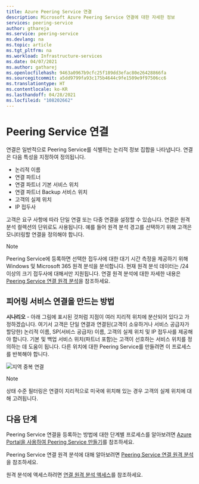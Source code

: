 ```yaml
---
title: Azure Peering Service 연결
description: Microsoft Azure Peering Service 연결에 대한 자세한 정보
services: peering-service
author: gthareja
ms.service: peering-service
ms.devlang: na
ms.topic: article
ms.tgt_pltfrm: na
ms.workload: Infrastructure-services
ms.date: 04/07/2021
ms.author: gatharej
ms.openlocfilehash: 9463a0967b9cfc25f189dd3efac80e26428866fa
ms.sourcegitcommit: a5dd9799fa93c175b4644c9fe1509e9f97506cc6
ms.translationtype: HT
ms.contentlocale: ko-KR
ms.lasthandoff: 04/28/2021
ms.locfileid: "108202662"
---
```

# <a name="peering-service-connection"></a>Peering Service 연결

연결은 일반적으로 Peering Service를 식별하는 논리적 정보 집합을 나타냅니다. 연결은 다음 특성을 지정하여 정의됩니다.

- 논리적 이름
- 연결 파트너
- 연결 파트너 기본 서비스 위치
- 연결 파트너 Backup 서비스 위치
- 고객의 실제 위치
- IP 접두사

고객은 요구 사항에 따라 단일 연결 또는 다중 연결을 설정할 수 있습니다. 연결은 원격 분석 컬렉션의 단위로도 사용됩니다. 예를 들어 원격 분석 경고를 선택하기 위해 고객은 모니터링할 연결을 정의해야 합니다.

> [!Note]
> Peering Service에 등록하면 선택한 접두사에 대한 대기 시간 측정을 제공하기 위해 Windows 및 Microsoft 365 원격 분석을 분석합니다. 현재 원격 분석 데이터는 /24 이상의 크기 접두사에 대해서만 지원됩니다.
>연결 원격 분석에 대한 자세한 내용은 [Peering Service 연결 원격 분석](connection-telemetry.md)을 참조하세요.
>

## <a name="how-to-create-a-peering-service-connection"></a>피어링 서비스 연결을 만드는 방법

**시나리오** - 아래 그림에 표시된 것처럼 지점이 여러 지리적 위치에 분산되어 있다고 가정하겠습니다. 여기서 고객은 단일 연결과 연결된(고객이 소유하거나 서비스 공급자가 할당한) 논리적 이름, SP(서비스 공급자) 이름, 고객의 실제 위치 및 IP 접두사를 제공해야 합니다.  기본 및 백업 서비스 위치(파트너 포함)는 고객이 선호하는 서비스 위치를 정의하는 데 도움이 됩니다. 다른 위치에 대한 Peering Service를 만들려면 이 프로세스를 반복해야 합니다.

![지역 중복 연결](./media/peering-service-connection/peering-service-connections.png)

> [!Note]
> 상태 수준 필터링은 연결이 지리적으로 미국에 위치해 있는 경우 고객의 실제 위치에 대해 고려됩니다.
>

## <a name="next-steps"></a>다음 단계

Peering Service 연결을 등록하는 방법에 대한 단계별 프로세스를 알아보려면 [Azure Portal을 사용하여 Peering Service 만들기](azure-portal.md)를 참조하세요.

Peering Service 연결 원격 분석에 대해 알아보려면 [Peering Service 연결 원격 분석](connection-telemetry.md)을 참조하세요.

원격 분석에 액세스하려면 [연결 원격 분석 액세스](measure-connection-telemetry.md)를 참조하세요.
